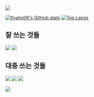 <img src="https://capsule-render.vercel.app/api?type=wave&color=eef3f9&height=200&section=header&text=flyahn06&fontSize=70&animation=fadeIn&fontColor=000000"/>


[![flyahn06's GitHub stats](https://github-readme-stats.vercel.app/api?username=flyahn06&show_icons=true&include_all_commits=true&count_private=true)](https://github.com/anuraghazra/github-readme-stats)
[![Top Langs](https://github-readme-stats.vercel.app/api/top-langs/?username=flyahn06)](https://github.com/metleeha)


## 잘 쓰는 것들
<img src="https://img.shields.io/badge/Python-FCD21C?style=flat-square&logo=Python&logoColor=white"/></a>
<img src="https://img.shields.io/badge/MySql-000000?style=flat-square&logo=MySql&logoColor=white"/></a></h3>
## 대충 쓰는 것들
<img src="https://img.shields.io/badge/C-00599C?style=flat-square&logo=C&logoColor=white"/></a></h3>
<img src="https://img.shields.io/badge/Java-bb0900?style=flat-square&logo=Java&logoColor=white"/></a></h3>
<img src="https://img.shields.io/badge/go-%2300ADD8.svg?&style=flat-square&logo=go&logoColor=white"/>


<img src="https://capsule-render.vercel.app/api?type=wave&color=C3E5AE&height=200&section=footer&fontSize=70&animation=fadeIn&fontColor=000000"/>
